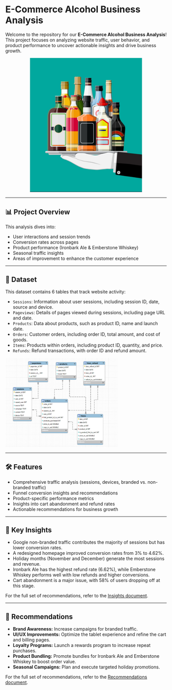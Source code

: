 # E-Commerce Alcohol Business Analysis

Welcome to the repository for our **E-Commerce Alcohol Business Analysis**! This project focuses on analyzing website traffic, user behavior, and product performance to uncover actionable insights and drive business growth. 
<p align="center">
<img src="Docs/Logo.jpg" alt="Company Logo" width="350">


---

## 📊 **Project Overview**

This analysis dives into:
- User interactions and session trends
- Conversion rates across pages
- Product performance (Ironbark Ale & Emberstone Whiskey)
- Seasonal traffic insights
- Areas of improvement to enhance the customer experience

---

## 📂 **Dataset**
This dataset contains 6 tables that track website activity:

- `Sessions`: Information about user sessions, including session ID, date, source and device.
- `Pageviews`: Details of pages viewed during sessions, including page URL and date.
- `Products`: Data about products, such as product ID, name and launch date.
- `Orders`: Customer orders, including order ID, total amount, and cost of goods.
- `Items`: Products within orders, including product ID, quantity, and price.
- `Refunds`: Refund transactions, with order ID and refund amount.

<img src="Docs/ERD.jpg" alt="erd" width="350">

---

## 🛠️ **Features**
- Comprehensive traffic analysis (sessions, devices, branded vs. non-branded traffic)
- Funnel conversion insights and recommendations
- Product-specific performance metrics
- Insights into cart abandonment and refund rates
- Actionable recommendations for business growth

---

## 🚀 **Key Insights**
 - Google non-branded traffic contributes the majority of sessions but has lower conversion rates.
 - A redesigned homepage improved conversion rates from 3% to 4.62%.
 - Holiday months (November and December) generate the most sessions and revenue.
 - Ironbark Ale has the highest refund rate (6.62%), while Emberstone Whiskey performs well with low refunds and higher conversions.
 - Cart abandonment is a major issue, with 58% of users dropping off at this stage.

For the full set of recommendations, refer to the [Insights document](./Insights.md).

---

## 📌 **Recommendations**
- **Brand Awareness:** Increase campaigns for branded traffic.
- **UI/UX Improvements:** Optimize the tablet experience and refine the cart and billing pages.
- **Loyalty Programs:** Launch a rewards program to increase repeat purchases.
- **Product Bundling:** Promote bundles for Ironbark Ale and Emberstone Whiskey to boost order value.
- **Seasonal Campaigns:** Plan and execute targeted holiday promotions.

For the full set of recommendations, refer to the [Recommendations document](./Recommendations.md).

